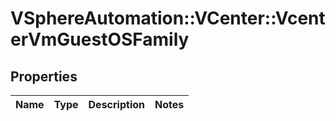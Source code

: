 # VSphereAutomation::VCenter::VcenterVmGuestOSFamily

## Properties
Name | Type | Description | Notes
------------ | ------------- | ------------- | -------------


